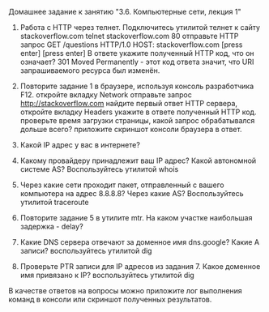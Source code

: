 Домашнее задание к занятию "3.6. Компьютерные сети, лекция 1"
1. Работа c HTTP через телнет.
Подключитесь утилитой телнет к сайту stackoverflow.com telnet stackoverflow.com 80
отправьте HTTP запрос
GET /questions HTTP/1.0
HOST: stackoverflow.com
[press enter]
[press enter]
В ответе укажите полученный HTTP код, что он означает?
301 Moved Permanently - этот код ответа значит, что URI запрашиваемого ресурса был изменён.

2. Повторите задание 1 в браузере, используя консоль разработчика F12.
откройте вкладку Network
отправьте запрос http://stackoverflow.com
найдите первый ответ HTTP сервера, откройте вкладку Headers
укажите в ответе полученный HTTP код.
проверьте время загрузки страницы, какой запрос обрабатывался дольше всего?
приложите скриншот консоли браузера в ответ.
3. Какой IP адрес у вас в интернете?
4. Какому провайдеру принадлежит ваш IP адрес? Какой автономной системе AS? Воспользуйтесь утилитой whois
5. Через какие сети проходит пакет, отправленный с вашего компьютера на адрес 8.8.8.8? Через какие AS? Воспользуйтесь утилитой traceroute
6. Повторите задание 5 в утилите mtr. На каком участке наибольшая задержка - delay?
7. Какие DNS сервера отвечают за доменное имя dns.google? Какие A записи? воспользуйтесь утилитой dig
8. Проверьте PTR записи для IP адресов из задания 7. Какое доменное имя привязано к IP? воспользуйтесь утилитой dig


В качестве ответов на вопросы можно приложите лог выполнения команд в консоли или скриншот полученных результатов.
